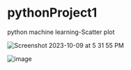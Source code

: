 # pythonProject1
python machine learning-Scatter plot

![Screenshot 2023-10-09 at 5 31 55 PM](https://github.com/sme322-ui/pythonProject1/assets/71810019/0bfc7e41-4283-4738-bc38-1cd22c81bf63)

![image](https://github.com/sme322-ui/pythonProject1/assets/48191502/1315209a-87f5-4e59-aac2-2f1d4d196c9a)
